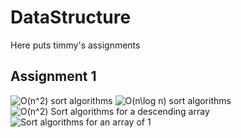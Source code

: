 # DataStructure
Here puts timmy's assignments
## Assignment 1
![$O(n^2)$ sort algorithms](https://github.com/TimothyGe/DataStructure/blob/master/a1/012.jpg)
![$O(n\log n)$ sort algorithms](https://github.com/TimothyGe/DataStructure/blob/master/a1/345.jpg)
![$O(n^2)$ Sort algorithms for a descending array](https://github.com/TimothyGe/DataStructure/blob/master/a1/reverse.jpg)
![Sort algorithms for an array of 1](https://github.com/TimothyGe/DataStructure/blob/master/a1/same.jpg)